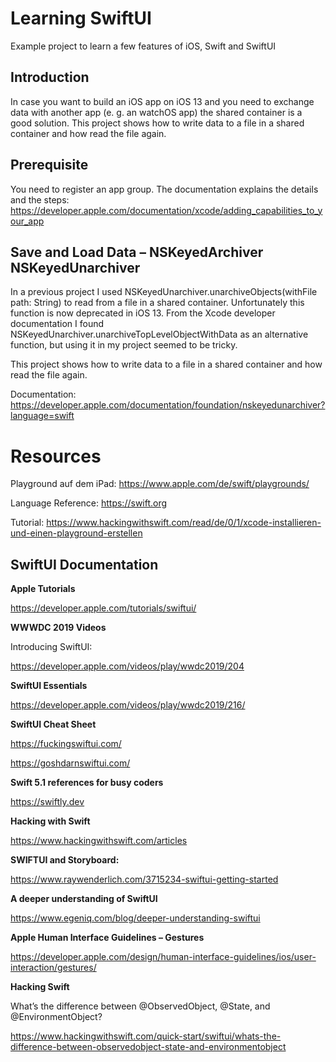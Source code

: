 # Learning SwiftUI
Example project to learn a few features of iOS, Swift and SwiftUI

## Introduction
In case you want to build an iOS app on iOS 13 and you need to exchange data
with another app (e. g. an watchOS app) the shared container is a good solution.
This project shows how to write data to a file in a shared container and
how read the file again.

## Prerequisite
You need to register an app group. The documentation explains the details and the steps: https://developer.apple.com/documentation/xcode/adding_capabilities_to_your_app

## Save and Load Data – NSKeyedArchiver NSKeyedUnarchiver
In a previous project I used NSKeyedUnarchiver.unarchiveObjects(withFile path: String) 
to read from a file in a shared container. Unfortunately this function is now deprecated in iOS 13.
From the Xcode developer documentation I found NSKeyedUnarchiver.unarchiveTopLevelObjectWithData 
as an alternative function, but using it in my project seemed to be tricky.

This project shows how to write data to a file in a shared container and
how read the file again. 

Documentation: https://developer.apple.com/documentation/foundation/nskeyedunarchiver?language=swift

# Resources
Playground auf dem iPad:
https://www.apple.com/de/swift/playgrounds/

Language Reference:
https://swift.org

Tutorial:
https://www.hackingwithswift.com/read/de/0/1/xcode-installieren-und-einen-playground-erstellen

## SwiftUI Documentation

**Apple Tutorials**

https://developer.apple.com/tutorials/swiftui/

**WWWDC 2019 Videos**

Introducing SwiftUI:

https://developer.apple.com/videos/play/wwdc2019/204

**SwiftUI Essentials**

https://developer.apple.com/videos/play/wwdc2019/216/

**SwiftUI Cheat Sheet**

https://fuckingswiftui.com/

https://goshdarnswiftui.com/


**Swift 5.1 references for busy coders**

https://swiftly.dev

**Hacking with Swift**

https://www.hackingwithswift.com/articles

**SWIFTUI and  Storyboard:**

https://www.raywenderlich.com/3715234-swiftui-getting-started

**A deeper understanding of SwiftUI**

https://www.egeniq.com/blog/deeper-understanding-swiftui


**Apple Human Interface Guidelines – Gestures**

https://developer.apple.com/design/human-interface-guidelines/ios/user-interaction/gestures/


**Hacking Swift**

What’s the difference between @ObservedObject, @State, and @EnvironmentObject?

https://www.hackingwithswift.com/quick-start/swiftui/whats-the-difference-between-observedobject-state-and-environmentobject


